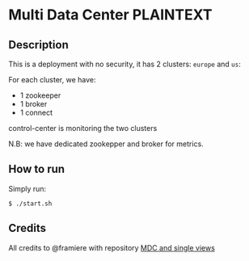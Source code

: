 # Multi Data Center PLAINTEXT

## Description

This is a deployment with no security, it has 2 clusters: `europe` and `us`:

For each cluster, we have:

* 1 zookeeper
* 1 broker
* 1 connect


control-center is monitoring the two clusters

N.B: we have dedicated zookepper and broker for metrics.

## How to run

Simply run:

```
$ ./start.sh
```

## Credits

All credits to @framiere with repository [MDC and single views](https://github.com/framiere/mdc-with-replicator-and-regexrouter)